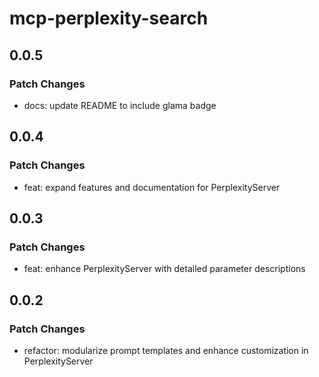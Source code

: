 # mcp-perplexity-search

## 0.0.5

### Patch Changes

- docs: update README to include glama badge

## 0.0.4

### Patch Changes

- feat: expand features and documentation for PerplexityServer

## 0.0.3

### Patch Changes

- feat: enhance PerplexityServer with detailed parameter descriptions

## 0.0.2

### Patch Changes

- refactor: modularize prompt templates and enhance customization in
  PerplexityServer

